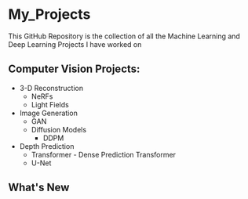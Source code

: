 # My_Projects

This GitHub Repository is the collection of all the Machine Learning and Deep Learning Projects I have worked on

## Computer Vision Projects: 

  * 3-D Reconstruction
    * NeRFs
    * Light Fields 
  * Image Generation
    * GAN
    * Diffusion Models
      * DDPM
  * Depth Prediction
    * Transformer - Dense Prediction Transformer
    * U-Net
    
  



## What's New

### 
